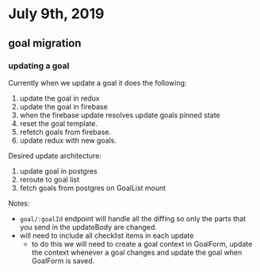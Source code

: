 # July 9th, 2019

## goal migration

### updating a goal

Currently when we update a goal it does the following:

  1. update the goal in redux
  2. update the goal in firebase
  3. when the firebase update resolves update goals pinned state
  4. reset the goal template.
  5. refetch goals from firebase.
  6. update redux with new goals.

Desired update architecture:
  1. update goal in postgres
  2. reroute to goal list
  3. fetch goals from postgres on GoalList mount

Notes: 
  * `goal/:goalId` endpoint will handle all the diffing so only the parts that you send in the updateBody are changed.
  * will need to include all checklist items in each update
    * to do this we will need to create a goal context in GoalForm, update the context whenever a goal changes and update the goal when GoalForm is saved.
